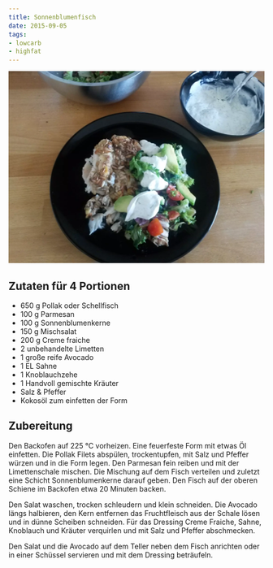 ```yaml
---
title: Sonnenblumenfisch
date: 2015-09-05
tags:
- lowcarb
- highfat
---
```


![](/img/sonnenblumenfisch.webp)

## Zutaten für 4 Portionen
- 650 g Pollak oder Schellfisch
- 100 g Parmesan
- 100 g Sonnenblumenkerne
- 150 g Mischsalat
- 200 g Creme fraiche
- 2     unbehandelte Limetten
- 1     große reife Avocado
- 1 EL  Sahne
- 1     Knoblauchzehe
- 1     Handvoll gemischte Kräuter
- Salz & Pfeffer
- Kokosöl zum einfetten der Form

## Zubereitung

Den Backofen auf 225 ℃  vorheizen. Eine feuerfeste Form mit etwas Öl einfetten.
Die Pollak Filets abspülen, trockentupfen, mit Salz und Pfeffer würzen und in die Form legen. Den Parmesan fein reiben und mit der Limettenschale mischen. Die Mischung auf dem Fisch verteilen und zuletzt eine Schicht Sonnenblumenkerne darauf geben. Den Fisch auf der oberen Schiene im Backofen etwa 20 Minuten backen.

Den Salat waschen, trocken schleudern und klein schneiden. Die Avocado längs halbieren, den Kern entfernen das Fruchtfleisch aus der Schale lösen und in dünne Scheiben schneiden. Für das Dressing Creme Fraiche, Sahne, Knoblauch und Kräuter verquirlen und mit Salz und Pfeffer abschmecken.

Den Salat und die Avocado auf dem Teller neben dem Fisch anrichten oder in einer Schüssel servieren und mit dem Dressing beträufeln.
